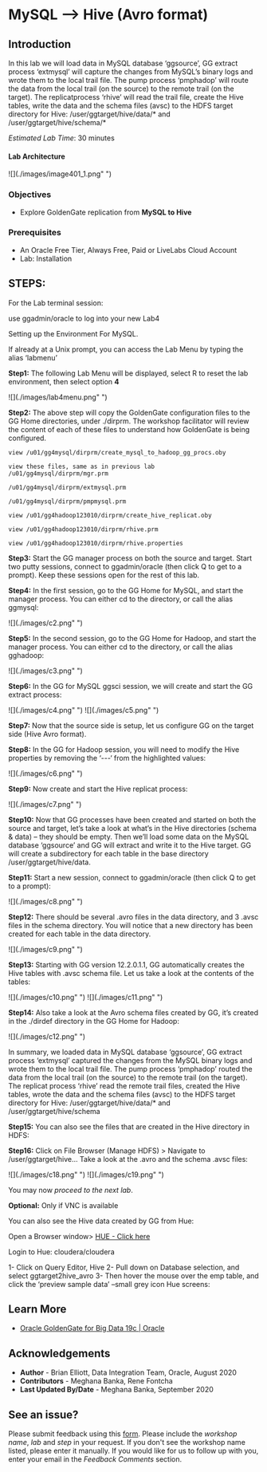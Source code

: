 #  MySQL --> Hive (Avro format)

## Introduction

In this lab we will load data in MySQL database ‘ggsource’, GG extract process ‘extmysql’ will capture the changes from MySQL’s binary logs and wrote them to the local trail file. The pump process ‘pmphadop’ will route the data from the local trail (on the source) to the remote trail (on the target). The replicatprocess ‘rhive’ will read the trail file, create the Hive tables, write the data and the schema files (avsc) to the HDFS target directory for Hive: /user/ggtarget/hive/data/* and /user/ggtarget/hive/schema/*

*Estimated Lab Time*:  30 minutes

#### Lab Architecture

  ![](./images/image401_1.png" ")


### Objectives
- Explore GoldenGate replication from **MySQL to Hive**

### Prerequisites
* An Oracle Free Tier, Always Free, Paid or LiveLabs Cloud Account
* Lab: Installation
  
## STEPS: 
For the Lab terminal session:

use ggadmin/oracle to log into your new Lab4

Setting up the Environment For MySQL.
    
If already at a Unix prompt, you can access the Lab Menu by typing the alias ‘labmenu’

**Step1:** The following Lab Menu will be displayed, select R to reset the lab environment, then select option **4**

  ![](./images/lab4menu.png" ")

**Step2:** The above step will copy the GoldenGate configuration files to the GG Home directories, under ./dirprm. The workshop facilitator will review the content of each of these files to understand how GoldenGate is being configured.

  ````
  view /u01/gg4mysql/dirprm/create_mysql_to_hadoop_gg_procs.oby

  view these files, same as in previous lab
  /u01/gg4mysql/dirprm/mgr.prm

  /u01/gg4mysql/dirprm/extmysql.prm

  /u01/gg4mysql/dirprm/pmpmysql.prm

  view /u01/gg4hadoop123010/dirprm/create_hive_replicat.oby

  view /u01/gg4hadoop123010/dirprm/rhive.prm

  view /u01/gg4hadoop123010/dirprm/rhive.properties
  ````

**Step3:** Start the GG manager process on both the source and target. Start two putty sessions, connect to ggadmin/oracle (then click Q to get to a prompt). Keep these sessions open for the rest of this lab.

**Step4:** In the first session, go to the GG Home for MySQL, and start the manager process. You can either cd to the directory, or call the alias ggmysql:

 ![](./images/c2.png" ")

**Step5:** In the second session, go to the GG Home for Hadoop, and start the manager process. You can either cd to the directory, or call the alias gghadoop:

  ![](./images/c3.png" ")

**Step6:** In the GG for MySQL ggsci session, we will create and start the GG extract process:

  ![](./images/c4.png" ")
  ![](./images/c5.png" ")

**Step7:** Now that the source side is setup, let us configure GG on the target side (Hive Avro format).

**Step8:** In the GG for Hadoop session, you will need to modify the Hive properties by removing the ‘---‘ from the highlighted values:

  ![](./images/c6.png" ")

**Step9:** Now create and start the Hive replicat process:

  ![](./images/c7.png" ")

**Step10:** Now that GG processes have been created and started on both the source and target, let’s take a look at what’s in the Hive directories (schema & data) – they should be empty. Then we’ll load some data on
the MySQL database ‘ggsource’ and GG will extract and write it to the Hive target. GG will create a subdirectory for each table in the base directory /user/ggtarget/hive/data.

**Step11:** Start a new session, connect to ggadmin/oracle (then click Q to get to a prompt):

  ![](./images/c8.png" ")

**Step12:** There should be several .avro files in the data directory, and 3 .avsc files in the schema directory. You will notice that a new directory has been created for each table in the data directory.

  ![](./images/c9.png" ")

**Step13:** Starting with GG version 12.2.0.1.1, GG automatically creates the Hive tables with .avsc schema file. Let us take a look at the contents of the tables:

  ![](./images/c10.png" ")
  ![](./images/c11.png" ")

**Step14:** Also take a look at the Avro schema files created by GG, it’s created in the ./dirdef directory in the GG Home for Hadoop:

  ![](./images/c12.png" ")

In summary, we loaded data in MySQL database ‘ggsource’, GG extract process ‘extmysql’ captured the changes from the MySQL binary logs and wrote them to the local trail file. The pump process
‘pmphadop’ routed the data from the local trail (on the source) to the remote trail (on the target). The replicat process ‘rhive’ read the remote trail files, created the Hive tables, wrote the data and the schema files (avsc) to the HDFS target directory for Hive: /user/ggtarget/hive/data/* and
/user/ggtarget/hive/schema

**Step15:** You can also see the files that are created in the Hive directory in HDFS:

**Step16:** Click on File Browser (Manage HDFS) > Navigate to /user/ggtarget/hive… Take a look at the .avro and the schema .avsc files:

  ![](./images/c18.png" ")
  ![](./images/c19.png" ")

You may now *proceed to the next lab*.

**Optional:** Only if VNC is available

You can also see the Hive data created by GG from Hue:

Open a Browser window>
[HUE - Click here](http://127.0.0.1:8888) 

Login to Hue: cloudera/cloudera

1-	Click on Query Editor, Hive
2-	Pull down on Database selection, and select ggtarget2hive_avro
3-	Then hover the mouse over the emp table, and click the ‘preview sample data’ –small grey icon Hue screens:

## Learn More

* [Oracle GoldenGate for Big Data 19c | Oracle](https://www.oracle.com/middleware/data-integration/goldengate/big-data/)

## Acknowledgements
* **Author** - Brian Elliott, Data Integration Team, Oracle, August 2020
* **Contributors** - Meghana Banka, Rene Fontcha
* **Last Updated By/Date** - Meghana Banka, September 2020


## See an issue?
Please submit feedback using this [form](https://apexapps.oracle.com/pls/apex/f?p=133:1:::::P1_FEEDBACK:1). Please include the *workshop name*, *lab* and *step* in your request.  If you don't see the workshop name listed, please enter it manually. If you would like for us to follow up with you, enter your email in the *Feedback Comments* section.


